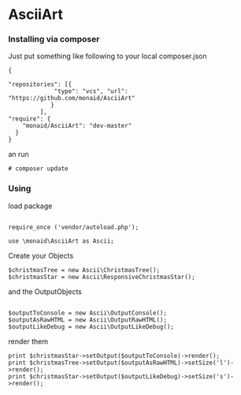 # AsciiArt


### Installing via composer

Just put something like following to your local composer.json

```
{

"repositories": [{
             "type": "vcs", "url": "https://github.com/monaid/AsciiArt" 
            }
         ],
"require": {
    "monaid/AsciiArt": "dev-master"
  }
} 

```

an run 

```
# composer update

```

### Using

load package
```

require_once ('vendor/autoload.php');

use \monaid\AsciiArt as Ascii;

```


Create your Objects
```
$christmasTree = new Ascii\ChristmasTree();
$christmasStar = new Ascii\ResponsiveChristmasStar();
 ```
and the OutputObjects

```

$outputToConsole = new Ascii\OutputConsole();
$outputAsRawHTML = new Ascii\OutputRawHTML();
$outputLikeDebug = new Ascii\OutputLikeDebug();
```

render them
 
``` 
print $christmasStar->setOutput($outputToConsole)->render();
print $christmasTree->setOutput($outputAsRawHTML)->setSize('l')->render();
print $christmasStar->setOutput($outputLikeDebug)->setSize('s')->render();
```

